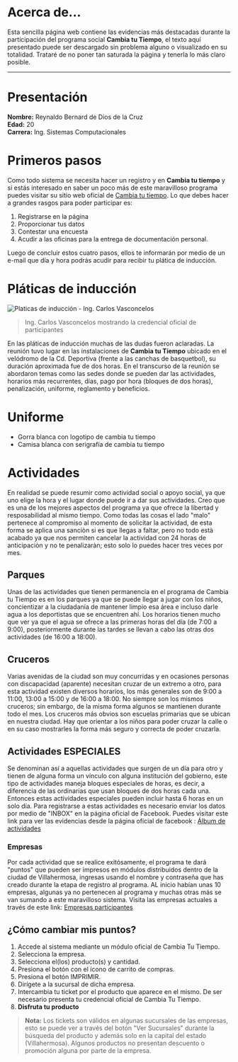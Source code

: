 # Acerca de...
Esta sencilla página web contiene las evidencias más destacadas durante la participación del programa social **Cambia tu Tiempo**, el texto aquí presentado puede ser descargado sin problema alguno o visualizado en su totalidad. Trataré de no poner tan saturada la página y tenerla lo más claro posible.


----------


# Presentación
**Nombre:** Reynaldo Bernard de Dios de la Cruz<br>
**Edad:** 20<br>
**Carrera:** Ing. Sistemas Computacionales

# Primeros pasos
Como todo sistema se necesita hacer un registro y en **Cambia tu tiempo** y si estás interesado en saber un poco más de este maravilloso programa puedes visitar su sitio web oficial de [Cambia tu tiempo](http://cambiatutiempo.mx/).
Lo que debes hacer a grandes rasgos para poder participar es:<br>
1. Registrarse en la página<br>
2. Proporcionar tus datos<br>
3. Contestar una encuesta<br>
4. Acudir a las oficinas para la entrega de documentación personal.<br>

Luego de concluir estos cuatro pasos, ellos te informarán por medio de un e-mail que día y hora podrás acudir para recibir tu plática de inducción.

# Pláticas de inducción
![Platicas de inducción - Ing. Carlos Vasconcelos](http://www.mediafire.com/convkey/f44c/p17l0svvnqke9bczg.jpg "Platica de induccion - CTT")

> Ing. Carlos Vasconcelos mostrando la credencial oficial de participantes

En las pláticas de inducción muchas de las dudas fueron aclaradas. La reunión tuvo lugar en las instalaciones de **Cambia tu Tiempo** ubicado en el velódromo de la Cd. Deportiva (frente a las canchas de basquetbol), su duración aproximada fue de dos horas. En el transcurso de la reunión se abordaron temas como las sedes donde se pueden dar las actividades, horarios más recurrentes, días, pago por hora (bloques de dos horas), penalización, uniforme, reglamento y beneficios.

# Uniforme

 - Gorra blanca con logotipo de cambia tu tiempo
 - Camisa blanca con serigrafía de cambia tu tiempo
 
# Actividades
En realidad se puede resumir como actividad social o apoyo social, ya que uno elige la hora y el lugar donde puede ir a dar sus actividades. Creo que es una de los mejores aspectos del programa ya que ofrece la libertad y resposabilidad al mismo tiempo. Como todas las cosas el lado "malo" pertenece al compromiso al momento de solicitar la actividad, de esta forma se aplica una sanciòn si es que llegas a faltar, pero no todo està acabado ya que nos permiten cancelar la actividad con 24 horas de anticipaciòn y no te penalizaràn; esto solo lo puedes hacer tres veces por mes.

## Parques
Unas de las actividades que tienen permanencia en el programa de Cambia tu Tiempo es en los parques ya que se puede llegar a jugar con los niños, concientizar a la ciudadanía de mantener limpio esa área e incluso darle agua a los deportistas que se encuentren ahí. Los horarios tienen mucho que ver ya que el agua se ofrece a las primeras horas del día (de 7:00 a 9:00), posteriormente durante las tardes se llevan a cabo las otras dos actividades (de 16:00 a 18:00).

## Cruceros
Varias avenidas de la ciudad son muy concurridas y en ocasiones personas con discapacidad (aparente) necesitan cruzar de un extremo a otro, para esta actividad existen diversos horarios, los más generales son de 9:00 a 11:00, 13:00 a 15:00 y de 16:00 a 18:00. No siempre son los mismos cruceros; sin embargo, de la misma forma algunos se mantienen durante todo el mes. Los cruceros más obvios son escuelas primarias que se ubican en nuestra ciudad. Hay que orientar a los niños para poder cruzar la calle o en su caso mostrarles la forma más seguro y correcta de poder cruzarla.

## Actividades ESPECIALES
Se denominan así a aquellas actividades que surgen de un día para otro y tienen de alguna forma un vínculo con alguna institución del gobierno, este tipo de actividades maneja bloques especiales de horas, es decir, a diferencia de las ordinarias que usan bloques de dos horas cada una. Entonces estas actividades especiales pueden incluir hasta 6 horas en un solo día. Para registrarse a estas actividades es necesario enviar los datos por medio de "INBOX" en la página oficial de Facebook. Puedes visitar este link para ver las evidencias desde la página oficial de facebook : [Álbum de actividades](https://www.facebook.com/cambiatutiempo/photos_stream?tab=photos_albums)

### Empresas
Por cada actividad que se realice exitósamente, el programa te dará "puntos" que pueden ser impresos en módulos distribuidos dentro de la ciudad de Villahermosa, ingresas usando el nombre y contraseña que has creado durante la etapa de registro al programa. AL inicio habían unas 10 empresas, algunas ya no pertenecen al programa y muchas otras más se van sumando a este maravilloso sistema. Visita las empresas actuales a través de este link: [Empresas participantes](http://cambiatutiempo.mx/empresas-participantes/)

## ¿Cómo cambiar mis puntos?
1. Accede al sistema mediante un módulo oficial de Cambia Tu Tiempo.
2. Selecciona la empresa.
3. Selecciona el(los) producto(s) y cantidad.
4. Presiona el botón con el ícono de carrito de compras.
5. Presiona el botón IMPRIMIR.
6. Dirígete a la sucursal de dicha empresa.
7. Intercambia tu ticket por el producto que aparece en el mismo. De ser necesario presenta tu credencial oficial de Cambia Tu Tiempo.
8. **Disfruta tu producto**

>**Nota:**
Los tickets son válidos en algunas sucursales de las empresas, esto se puede ver a través del botón "Ver Sucursales" durante la búsqueda del producto y además solo en la capital del estado (Villahermosa). Algunos productos no presentan descuento o promoción alguna por parte de la empresa.
